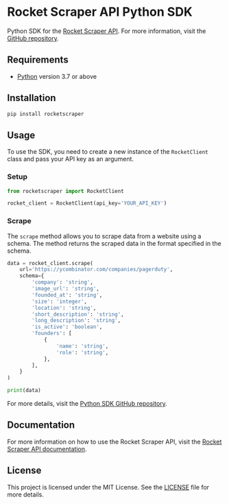 # Rocket Scraper API Python SDK

Python SDK for the [Rocket Scraper API](https://rocketscraper.com). For more information, visit the [GitHub repository](https://github.com/rocketscraper/rocketscraper-sdk-python).

## Requirements

- [Python](https://www.python.org/) version 3.7 or above

## Installation

```bash
pip install rocketscraper
```

## Usage

To use the SDK, you need to create a new instance of the `RocketClient` class and pass your API key as an argument.

### Setup

```python
from rocketscraper import RocketClient

rocket_client = RocketClient(api_key='YOUR_API_KEY')
```

### Scrape

The `scrape` method allows you to scrape data from a website using a schema. The method returns the scraped data in the format specified in the schema.

```python
data = rocket_client.scrape(
    url='https://ycombinator.com/companies/pagerduty',
    schema={
        'company': 'string',
        'image_url': 'string',
        'founded_at': 'string',
        'size': 'integer',
        'location': 'string',
        'short_description': 'string',
        'long_description': 'string',
        'is_active': 'boolean',
        'founders': [
            {
                'name': 'string',
                'role': 'string',
            },
        ],
    }
)

print(data)
```

For more details, visit the [Python SDK GitHub repository](https://github.com/rocketscraper/rocketscraper-sdk-python).

## Documentation

For more information on how to use the Rocket Scraper API, visit the [Rocket Scraper API documentation](https://docs.rocketscraper.com).

## License

This project is licensed under the MIT License. See the [LICENSE](https://github.com/rocketscraper/rocketscraper-sdk-python/blob/main/LICENSE) file for more details.
